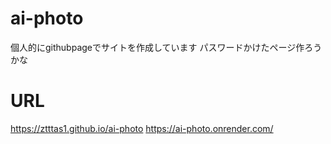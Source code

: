 # ai-photo
個人的にgithubpageでサイトを作成しています
パスワードかけたページ作ろうかな
# URL
https://ztttas1.github.io/ai-photo
https://ai-photo.onrender.com/
